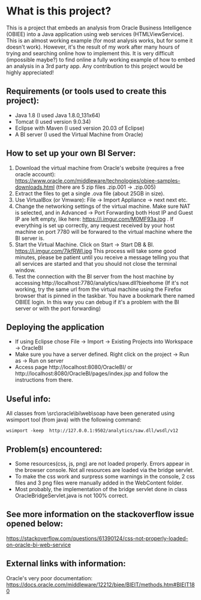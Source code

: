 # What is this project?
This is a project that embeds an analysis from Oracle Business Intelligence (OBIEE) into a Java application using web services (HTMLViewService).
This is an almost working example (for most analysis works, but for some it doesn't work). However, it's the result of my work after many hours of trying and searching online how to implement this.
It is very difficult (impossible maybe?) to find online a fully working example of how to embed an analysis in a 3rd party app.
Any contribution to this project would be highly appreciated!

## Requirements (or tools used to create this project):
* Java 1.8 (I used Java 1.8.0_131x64)
* Tomcat (I used version 9.0.34)
* Eclipse with Maven (I used version 20.03 of Eclipse)
* A BI server (I used the Virtual Machine from Oracle)

## How to set up your own BI Server:
1. Download the virtual machine from Oracle's website (requires a free oracle account):
https://www.oracle.com/middleware/technologies/obiee-samples-downloads.html (there are 5 zip files .zip.001 -> .zip.005)
2. Extract the files to get a single .ova file (about 25GB in size).
3. Use VirtualBox (or Vmware): File -> Import Appliance -> next next etc.
4. Change the networking settings of the virtual machine. Make sure NAT is selected, and in Advanced -> Port Forwarding both Host IP and Guest IP are left empty, like here: https://i.imgur.com/M0MF93a.jpg . If everything is set up correctly, any request received by your host machine on port 7780 will be forwared to the virtual machine where the BI server is.
5. Start the Virtual Machine. Click on Start -> Start DB & BI. https://i.imgur.com/7jkfRWl.jpg This process will take some good minutes, please be patient until you receive a message telling you that all services are started and that you should not close the terminal window.
6. Test the connection with the BI server from the host machine by accessing http://localhost:7780/analytics/saw.dll?bieehome (If it's not working, try the same url from the virtual machine using the Firefox browser that is pinned in the taskbar. You have a bookmark there named OBIEE login. In this way you can debug if it's a problem with the BI server or with the port forwarding)

## Deploying the application
* If using Eclipse chose File -> Import -> Existing Projects into Workspace -> OracleBI
* Make sure you have a server defined. Right click on the project -> Run as -> Run on server
* Access page http://localhost:8080/OracleBI/ or http://localhost:8080/OracleBI/pages/index.jsp and follow the instructions from there.

## Useful info:
All classes from \src\oracle\bi\web\soap have been generated using wsimport tool (from java) with the following command:
```
wsimport -keep  http://127.0.0.1:9502/analytics/saw.dll/wsdl/v12
```

## Problem(s) encountered:
* Some resources(css, js, png) are not loaded properly. Errors appear in the browser console. Not all resources are loaded via the bridge servlet.
* To make the css work and surpress some warnings in the console, 2 css files and 3 png files were manually added in the WebContent folder.
* Most probably, the implementation of the bridge servlet done in class OracleBridgeServlet.java is not 100% correct.

## See more information on the stackoverflow issue opened below:
https://stackoverflow.com/questions/61390124/css-not-properly-loaded-on-oracle-bi-web-service

## External links with information:
Oracle's very poor documentation: https://docs.oracle.com/middleware/12212/biee/BIEIT/methods.htm#BIEIT180





